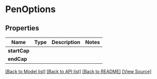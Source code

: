 ﻿# PenOptions


## Properties
Name | Type | Description | Notes
------------ | ------------- | ------------- | -------------
**startCap** |  |  | 
**endCap** |  |  | 

[[Back to Model list]](../README.md#documentation-for-models) [[Back to API list]](../README.md#documentation-for-api-endpoints) [[Back to README]](../README.md) [[View Source]](../src/models/penOptions.ts)


